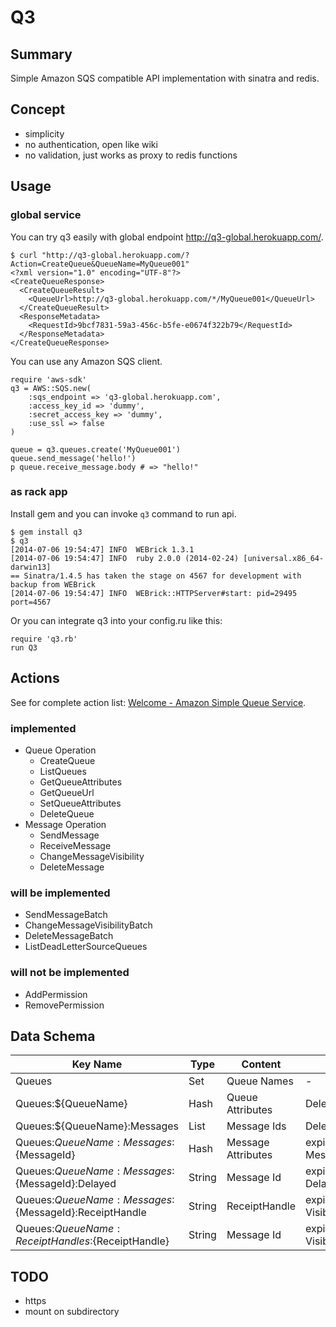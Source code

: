 # Q3

## Summary

Simple Amazon SQS compatible API implementation with sinatra and redis.

## Concept

* simplicity
* no authentication, open like wiki
* no validation, just works as proxy to redis functions

## Usage

### global service

You can try q3 easily with global endpoint <http://q3-global.herokuapp.com/>.

	$ curl "http://q3-global.herokuapp.com/?Action=CreateQueue&QueueName=MyQueue001"
	<?xml version="1.0" encoding="UTF-8"?>
	<CreateQueueResponse>
	  <CreateQueueResult>
	    <QueueUrl>http://q3-global.herokuapp.com/*/MyQueue001</QueueUrl>
	  </CreateQueueResult>
	  <ResponseMetadata>
	    <RequestId>9bcf7831-59a3-456c-b5fe-e0674f322b79</RequestId>
	  </ResponseMetadata>
	</CreateQueueResponse>

You can use any Amazon SQS client.

	require 'aws-sdk'
	q3 = AWS::SQS.new(
		:sqs_endpoint => 'q3-global.herokuapp.com',
		:access_key_id => 'dummy',
		:secret_access_key => 'dummy',
		:use_ssl => false
	)
	
	queue = q3.queues.create('MyQueue001')
	queue.send_message('hello!')
	p queue.receive_message.body # => "hello!"

### as rack app

Install gem and you can invoke `q3` command to run api.

	$ gem install q3
	$ q3
	[2014-07-06 19:54:47] INFO  WEBrick 1.3.1
	[2014-07-06 19:54:47] INFO  ruby 2.0.0 (2014-02-24) [universal.x86_64-darwin13]
	== Sinatra/1.4.5 has taken the stage on 4567 for development with backup from WEBrick
	[2014-07-06 19:54:47] INFO  WEBrick::HTTPServer#start: pid=29495 port=4567

Or you can integrate q3 into your config.ru like this:

	require 'q3.rb'
	run Q3

## Actions

See for complete action list: [Welcome - Amazon Simple Queue Service](http://docs.aws.amazon.com/AWSSimpleQueueService/latest/APIReference/Welcome.html).

### implemented

 * Queue Operation
   * CreateQueue
   * ListQueues
   * GetQueueAttributes
   * GetQueueUrl
   * SetQueueAttributes
   * DeleteQueue
 * Message Operation
   * SendMessage
   * ReceiveMessage
   * ChangeMessageVisibility
   * DeleteMessage

### will be implemented

 * SendMessageBatch
 * ChangeMessageVisibilityBatch
 * DeleteMessageBatch
 * ListDeadLetterSourceQueues

### will not be implemented

 * AddPermission
 * RemovePermission

## Data Schema

| Key Name                                                | Type       | Content                        | Delete Timing                                 |
| ------------------------------------------------------- | ---------- | ------------------------------ | --------------------------------------------- |
| Queues                                                  | Set        | Queue Names                    | -                                             |
| Queues:${QueueName}                                     | Hash       | Queue Attributes               | DeleteQueue action                            |
| Queues:${QueueName}:Messages                            | List       | Message Ids                    | DeleteQueue action                            |
| Queues:${QueueName}:Messages:${MessageId}               | Hash       | Message Attributes             | expires due to MessageRetentionPeriod         |
| Queues:${QueueName}:Messages:${MessageId}:Delayed       | String     | Message Id                     | expires due to DelaySeconds                   |
| Queues:${QueueName}:Messages:${MessageId}:ReceiptHandle | String     | ReceiptHandle                  | expires due to VisibilityTimeout              |
| Queues:${QueueName}:ReceiptHandles:${ReceiptHandle}     | String     | Message Id                     | expires due to VisibilityTimeout              |

## TODO

 * https
 * mount on subdirectory
